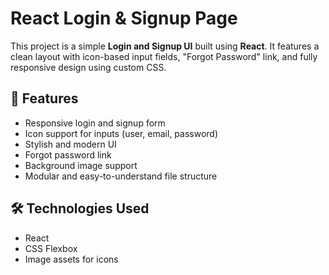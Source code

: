 # React Login & Signup Page

This project is a simple **Login and Signup UI** built using **React**. It features a clean layout with icon-based input fields, "Forgot Password" link, and fully responsive design using custom CSS.

## 🚀 Features

- Responsive login and signup form
- Icon support for inputs (user, email, password)
- Stylish and modern UI
- Forgot password link
- Background image support
- Modular and easy-to-understand file structure

## 🛠️ Technologies Used

- React
- CSS Flexbox
- Image assets for icons

